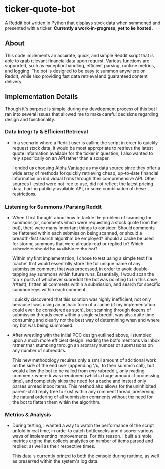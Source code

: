 # ticker-quote-bot
A Reddit bot written in Python that displays stock data when summoned and presented with a ticker. **Currently a work-in-progress, yet to be hosted.**

## About
This code implements an accurate, quick, and simple Reddit script that is able to grab relevant financial data upon request. Various functions are supported, such as exception handling, efficient parsing, runtime metrics, and logging. The bot is designed to be easy to summon anywhere on Reddit, while also providing fast data retrieval and guaranteed content delivery.

## Implementation Details
Though it's purpose is simple, during my development process of this bot I ran into several issues that allowed me to make careful decisions regarding design and functionality.

### Data Integrity & Efficient Retrieval

- In a scenario where a Reddit user is calling the script in order to quickly request stock data, it would be most appropriate to retrieve the latest quote information available for the ticker in question; I also wanted to rely specifically on an API rather than a scraper. 

   I ended up choosing [Alpha Vantage](https://www.alphavantage.co/) as my data source since they offer a wide array of methods for quickly retrieving cheap, up-to-date financial information on individual firms through their comprehensive API. Other sources I tested were not free to use, did not reflect the latest pricing data, had no publicly-available API, or some combination of these restrictions.

### Listening for Summons / Parsing Reddit

- When I first thought about how to tackle the problem of scanning for summons (or, comments which were requesting a stock quote from the bot), there were many important things to consider. Should comments be flattened within each submission being scanned, or should a breadth-first search algorithm be employed? Should a cache be used for storing summons that were already read or replied to? Which subreddits should be available to the bot?

   Within my first implementation, I chose to test using a simple text file 'cache' that would essentially store the full unique name of any submission comment that was processed, in order to avoid double-tapping any summons within future runs. Essentially, I would scan the top x posts of whichever subreddit the bot was pointing to (in this case, /r/test), flatten all comments within a submission, and search for specific summon keys within each comment.

   I quickly discovered that this solution was highly inefficient, not only because I was using an archaic form of a cache (if my implementation could even be considered as such), but scanning through dozens of submission threads even within a single subreddit was also quite time consuming and clearly not the best way of determining when and where my bot was being summoned.

- After wrestling with the initial POC design outlined above, I stumbled upon a much more efficient design: reading the bot's mentions via inbox rather than stumbling through an arbitrary number of submissions on any number of subreddits.

   This new methodology requires only a small amount of additional work on the side of the end user (appending '/u/' to their summon call), but would allow the bot to be called from *any* subreddit, only reading comments where it was mentioned (which a huge amount of processing time), and completely skips the need for a cache and instead only parses unread inbox items. This method also allows for the uninhibited parent-child reply tree to exist within any comment thread, preserving the natural ordering of all submission comments without the need for the bot to flatten them within the algorithm.

### Metrics & Analysis

- During testing, I wanted a way to watch the performance of the script unfold in real time, in order to catch bottlenecks and discover various ways of implementing improvements. For this reason, I built a simple metrics engine that collects analytics on number of items parsed and replied, as well as their respective times.

   This data is currently printed to both the console during runtime, as well as preserved within the system's log data.


